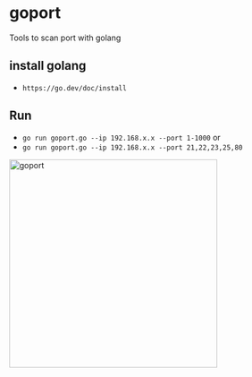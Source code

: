 # goport
Tools to scan port with golang

## install golang
- ```https://go.dev/doc/install```

## Run
- ```go run goport.go --ip 192.168.x.x --port 1-1000``` or
- ```go run goport.go --ip 192.168.x.x --port 21,22,23,25,80```
<img width="372" alt="goport" src="https://user-images.githubusercontent.com/52232543/195536986-f52c0964-e7c4-427c-b827-5212f5715074.png">
